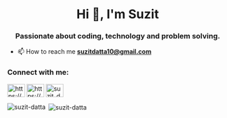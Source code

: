 <h1 align="center">Hi 👋, I'm Suzit</h1>
<h3 align="center">Passionate about coding, technology and problem solving.</h3>

- 📫 How to reach me **suzitdatta10@gmail.com**

<h3 align="left">Connect with me:</h3>
<p align="left">
<a href="https://fb.com/https://www.facebook.com/suzit.datta.official/" target="blank"><img align="center" src="https://raw.githubusercontent.com/rahuldkjain/github-profile-readme-generator/master/src/images/icons/Social/facebook.svg" alt="https://www.facebook.com/suzit.datta.official/" height="30" width="40" /></a>
<a href="https://instagram.com/https://www.instagram.com/suzit_datta_official/" target="blank"><img align="center" src="https://raw.githubusercontent.com/rahuldkjain/github-profile-readme-generator/master/src/images/icons/Social/instagram.svg" alt="https://www.instagram.com/suzit_datta_official/" height="30" width="40" /></a>
<a href="https://codeforces.com/profile/suzit_datta" target="blank"><img align="center" src="https://raw.githubusercontent.com/rahuldkjain/github-profile-readme-generator/master/src/images/icons/Social/codeforces.svg" alt="suzit_datta" height="30" width="40" /></a>
</p>

<p><img align="left" src="https://github-readme-stats.vercel.app/api/top-langs?username=suzit-datta&show_icons=true&locale=en&layout=compact" alt="suzit-datta" /></p>

<p>&nbsp;<img align="center" src="https://github-readme-stats.vercel.app/api?username=suzit-datta&show_icons=true&locale=en" alt="suzit-datta" /></p>

